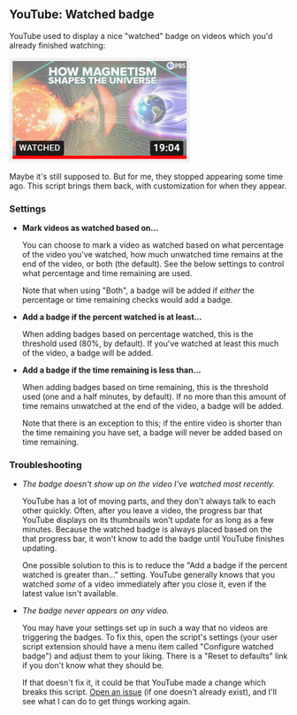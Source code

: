 ## YouTube: Watched badge

YouTube used to display a nice "watched" badge on videos which you'd already
finished watching:

![video thumbnail with watched badge](youtube-watched-badge.screenshot.png)

Maybe it's still supposed to. But for me, they stopped appearing some time ago.
This script brings them back, with customization for when they appear.

### Settings

- **Mark videos as watched based on…**

  You can choose to mark a video as watched based on what percentage of the
  video you've watched, how much unwatched time remains at the end of the video,
  or both (the default). See the below settings to control what percentage and
  time remaining are used.

  Note that when using "Both", a badge will be added if _either_ the percentage
  or time remaining checks would add a badge.

- **Add a badge if the percent watched is at least…**

  When adding badges based on percentage watched, this is the threshold used
  (80%, by default). If you've watched at least this much of the video, a badge
  will be added.

- **Add a badge if the time remaining is less than…**

  When adding badges based on time remaining, this is the threshold used (one
  and a half minutes, by default). If no more than this amount of time remains
  unwatched at the end of the video, a badge will be added.

  Note that there is an exception to this; if the entire video is shorter than
  the time remaining you have set, a badge will never be added based on time
  remaining.

### Troubleshooting

- _The badge doesn't show up on the video I've watched most recently._

  YouTube has a lot of moving parts, and they don't always talk to each other
  quickly. Often, after you leave a video, the progress bar that YouTube
  displays on its thumbnails won't update for as long as a few minutes. Because
  the watched badge is always placed based on the that progress bar, it won't
  know to add the badge until YouTube finishes updating.

  One possible solution to this is to reduce the "Add a badge if the percent
  watched is greater than…" setting. YouTube generally knows that you watched
  _some_ of a video immediately after you close it, even if the latest value
  isn't available.

- _The badge never appears on any video._

  You may have your settings set up in such a way that no videos are triggering
  the badges. To fix this, open the script's settings (your user script
  extension should have a menu item called "Configure watched badge") and
  adjust them to your liking. There is a "Reset to defaults" link if you don't
  know what they should be.

  If that doesn't fix it, it could be that YouTube made a change which breaks
  this script. [Open an issue][1] (if one doesn't already exist), and I'll see
  what I can do to get things working again.

[1]: https://github.com/benblank/user-scripts/issues
